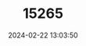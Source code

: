 ---
title: "15265"
category: "Oligosoma waimatense"
draft: false
date: 2024-02-22 13:03:50
languages:
  English: ["Scree Skink"]
---